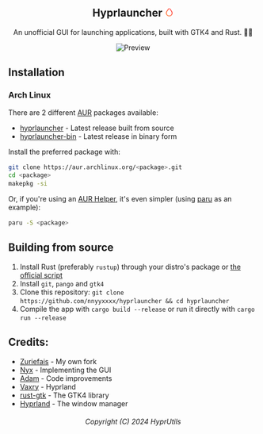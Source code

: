 <div align='center'>

<h2>Hyprlauncher <img src='https://raw.githubusercontent.com/hyprutils/.github/refs/heads/main/hyprutils_transparent.png'width='18' height='18'></h2>

An unofficial GUI for launching applications, built with GTK4 and Rust. 🚀🦀<br>

![Preview](.github/preview.png)

</div>

## Installation

### Arch Linux
There are 2 different [AUR](https://aur.archlinux.org) packages available:

- [hyprlauncher](https://aur.archlinux.org/packages/hyprlauncher) - Latest release built from source
- [hyprlauncher-bin](https://aur.archlinux.org/packages/hyprlauncher-bin) - Latest release in binary form

Install the preferred package with:
```bash
git clone https://aur.archlinux.org/<package>.git
cd <package>
makepkg -si
```

Or, if you're using an [AUR Helper](https://wiki.archlinux.org/title/AUR_helpers), it's even simpler (using [paru](https://github.com/Morganamilo/paru) as an example):
```bash
paru -S <package>
```

## Building from source
1. Install Rust (preferably `rustup`) through your distro's package or [the official script](https://www.rust-lang.org/tools/install)
2. Install `git`, `pango` and `gtk4`
3. Clone this repository:
`git clone https://github.com/nnyyxxxx/hyprlauncher && cd hyprlauncher`
4. Compile the app with `cargo build --release` or run it directly with `cargo run --release`

## Credits:
- [Zuriefais](https://github.com/Zuriefais) - My own fork
- [Nyx](https://github.com/nnyyxxxx) - Implementing the GUI
- [Adam](https://github.com/adamperkowski) - Code improvements
- [Vaxry](https://github.com/vaxerski) - Hyprland
- [rust-gtk](https://github.com/gtk-rs/gtk4-rs) - The GTK4 library
- [Hyprland](https://github.com/hyprwm/Hyprland) - The window manager

<h6 align='center'>Copyright (C) 2024 HyprUtils<h6>
